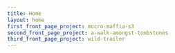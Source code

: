 ```yaml
---
title: Home
layout: home
first_front_page_project: mocro-maffia-s3
second_front_page_project: a-walk-amongst-tombstones
third_front_page_project: wild-trailer
---
```


